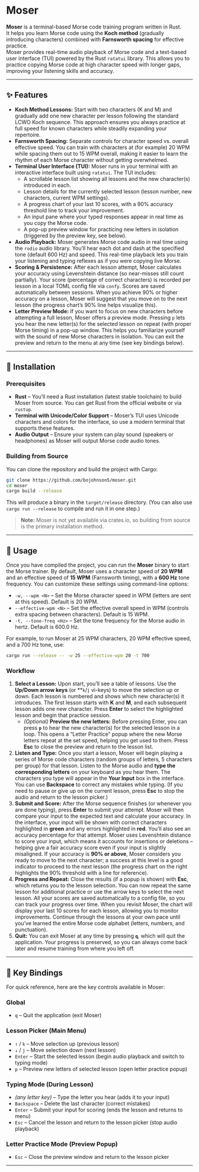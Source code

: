 # Moser

**Moser** is a terminal-based Morse code training program written in Rust.  
It helps you learn Morse code using the **Koch method** (gradually introducing characters) combined with **Farnsworth spacing** for effective practice.  
Moser provides real-time audio playback of Morse code and a text-based user interface (TUI) powered by the Rust `ratatui` library. This allows you to practice copying Morse code at high character speed with longer gaps, improving your listening skills and accuracy.

---

## ✨ Features

- **Koch Method Lessons:** Start with two characters (K and M) and gradually add one new character per lesson following the standard LCWO Koch sequence. This approach ensures you always practice at full speed for known characters while steadily expanding your repertoire.  
- **Farnsworth Spacing:** Separate controls for character speed vs. overall effective speed. You can train with characters at (for example) 20 WPM while spacing them out to 15 WPM overall, making it easier to learn the rhythm of each Morse character without getting overwhelmed.  
- **Terminal User Interface (TUI):** Moser runs in your terminal with an interactive interface built using `ratatui`. The TUI includes:  
  - A scrollable lesson list showing all lessons and the new character(s) introduced in each.  
  - Lesson details for the currently selected lesson (lesson number, new characters, current WPM settings).  
  - A progress chart of your last 10 scores, with a 90% accuracy threshold line to track your improvement.  
  - An input pane where your typed responses appear in real time as you copy the Morse code.  
  - A pop-up preview window for practicing new letters in isolation (triggered by the preview key, see below).  
- **Audio Playback:** Moser generates Morse code audio in real time using the `rodio` audio library. You’ll hear each dot and dash at the specified tone (default 600 Hz) and speed. This real-time playback lets you train your listening and typing reflexes as if you were copying live Morse.  
- **Scoring & Persistence:** After each lesson attempt, Moser calculates your accuracy using Levenshtein distance (so near-misses still count partially). Your score (percentage of correct characters) is recorded per lesson in a local TOML config file via `confy`. Scores are saved automatically between sessions. When you achieve 90% or higher accuracy on a lesson, Moser will suggest that you move on to the next lesson (the progress chart’s 90% line helps visualize this).  
- **Letter Preview Mode:** If you want to focus on new characters before attempting a full lesson, Moser offers a preview mode. Pressing `p` lets you hear the new letter(s) for the selected lesson on repeat (with proper Morse timing) in a pop-up window. This helps you familiarize yourself with the sound of new Morse characters in isolation. You can exit the preview and return to the menu at any time (see key bindings below).

---

## 🚀 Installation

### Prerequisites
- **Rust** – You’ll need a Rust installation (latest stable toolchain) to build Moser from source. You can get Rust from the official website or via `rustup`.  
- **Terminal with Unicode/Color Support** – Moser’s TUI uses Unicode characters and colors for the interface, so use a modern terminal that supports these features.  
- **Audio Output** – Ensure your system can play sound (speakers or headphones) as Moser will output Morse code audio tones.  

### Building from Source
You can clone the repository and build the project with Cargo:

```bash
git clone https://github.com/bojohnson5/moser.git
cd moser
cargo build --release
```

This will produce a binary in the `target/release` directory. (You can also use `cargo run --release` to compile and run it in one step.)

> **Note:** Moser is not yet available via crates.io, so building from source is the primary installation method.

---

## 📖 Usage

Once you have compiled the project, you can run the **Moser** binary to start the Morse trainer. By default, Moser uses a character speed of **20 WPM** and an effective speed of **15 WPM** (Farnsworth timing), with a **600 Hz** tone frequency. You can customize these settings using command-line options:

- `-w, --wpm <N>` – Set the Morse character speed in WPM (letters are sent at this speed). Default is 20 WPM.  
- `--effective-wpm <N>` – Set the effective overall speed in WPM (controls extra spacing between characters). Default is 15 WPM.  
- `-t, --tone-freq <Hz>` – Set the tone frequency for the Morse audio in hertz. Default is 600.0 Hz.  

For example, to run Moser at 25 WPM characters, 20 WPM effective speed, and a 700 Hz tone, use:

```bash
cargo run --release -- -w 25 --effective-wpm 20 -t 700
```

### Workflow

1. **Select a Lesson:** Upon start, you’ll see a table of lessons. Use the **Up/Down arrow keys** (or **`k`/`j` vi-keys) to move the selection up or down. Each lesson is numbered and shows which new character(s) it introduces. The first lesson starts with **K** and **M**, and each subsequent lesson adds one new character. Press **Enter** to select the highlighted lesson and begin that practice session.  
   - *(Optional)* **Preview the new letters:** Before pressing Enter, you can press **`p`** to hear the new character(s) for the selected lesson in a loop. This opens a “Letter Practice” popup where the new Morse letters repeat at the set speed, helping you get used to them. Press **Esc** to close the preview and return to the lesson list.  
2. **Listen and Type:** Once you start a lesson, Moser will begin playing a series of Morse code characters (random groups of letters, 5 characters per group) for that lesson. Listen to the Morse audio and **type the corresponding letters** on your keyboard as you hear them. The characters you type will appear in the **Your Input** box in the interface. You can use **Backspace** to correct any mistakes while typing. (If you need to pause or give up on the current lesson, press **Esc** to stop the audio and return to the lesson picker.)  
3. **Submit and Score:** After the Morse sequence finishes (or whenever you are done typing), press **Enter** to submit your attempt. Moser will then compare your input to the expected text and calculate your accuracy. In the interface, your input will be shown with correct characters highlighted in **green** and any errors highlighted in **red**. You’ll also see an accuracy percentage for that attempt. Moser uses Levenshtein distance to score your input, which means it accounts for insertions or deletions – helping give a fair accuracy score even if your input is slightly misaligned. If your accuracy is **90% or above**, Moser considers you ready to move to the next character; a success at this level is a good indicator to proceed to the next lesson (the progress chart on the right highlights the 90% threshold with a line for reference).  
4. **Progress and Repeat:** Close the results (if a popup is shown) with **Esc**, which returns you to the lesson selection. You can now repeat the same lesson for additional practice or use the arrow keys to select the next lesson. All your scores are saved automatically to a config file, so you can track your progress over time. When you revisit Moser, the chart will display your last 10 scores for each lesson, allowing you to monitor improvements. Continue through the lessons at your own pace until you’ve learned the entire Morse code alphabet (letters, numbers, and punctuation).  
5. **Quit:** You can exit Moser at any time by pressing **`q`**, which will quit the application. Your progress is preserved, so you can always come back later and resume training from where you left off.

---

## 🔑 Key Bindings

For quick reference, here are the key controls available in Moser:

### Global
- `q` – Quit the application (exit Moser)  

### Lesson Picker (Main Menu)
- `↑` / `k` – Move selection up (previous lesson)  
- `↓` / `j` – Move selection down (next lesson)  
- `Enter` – Start the selected lesson (begin audio playback and switch to typing mode)  
- `p` – Preview new letters of selected lesson (open letter practice popup)  

### Typing Mode (During Lesson)
- *(any letter key)* – Type the letter you hear (adds it to your input)  
- `Backspace` – Delete the last character (correct mistakes)  
- `Enter` – Submit your input for scoring (ends the lesson and returns to menu)  
- `Esc` – Cancel the lesson and return to the lesson picker (stop audio playback)  

### Letter Practice Mode (Preview Popup)
- `Esc` – Close the preview window and return to the lesson picker  

---
